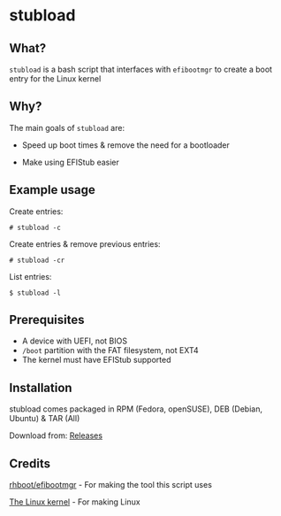 # stubload

## What?
`stubload` is a bash script that interfaces with `efibootmgr` to create a boot entry for the Linux kernel

## Why?

The main goals of `stubload` are:

* Speed up boot times & remove the need for a bootloader

* Make using EFIStub easier

## Example usage
Create entries:

`# stubload -c`

Create entries & remove previous entries:

`# stubload -cr`

List entries:

`$ stubload -l`

## Prerequisites

* A device with UEFI, not BIOS
* `/boot` partition with the FAT filesystem, not EXT4
* The kernel must have EFIStub supported

## Installation
stubload comes packaged in RPM (Fedora, openSUSE), DEB (Debian, Ubuntu) & TAR (All)

Download from: [Releases](https://github.com/9Omori/stubload/releases/latest)

## Credits
[rhboot/efibootmgr](https://github.com/rhboot/efibootmgr) - For making the tool this script uses

[The Linux kernel](https://www.kernel.org/) - For making Linux

